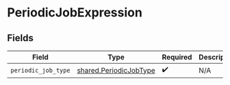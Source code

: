 # PeriodicJobExpression


## Fields

| Field                                                            | Type                                                             | Required                                                         | Description                                                      |
| ---------------------------------------------------------------- | ---------------------------------------------------------------- | ---------------------------------------------------------------- | ---------------------------------------------------------------- |
| `periodic_job_type`                                              | [shared.PeriodicJobType](../../models/shared/periodicjobtype.md) | :heavy_check_mark:                                               | N/A                                                              |